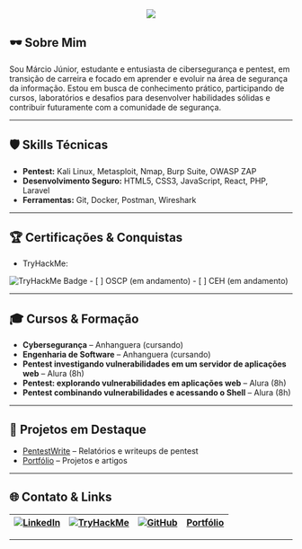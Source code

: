 







<div align="center">
  <img src="https://readme-typing-svg.vercel.app/?color=00ff00&size=35&center=true&vCenter=true&width=1000&lines=HELLO,+I'M+M%C3%A1rcio+J%C3%BAnior;CYBERSECURITY+%7C+PENTESTER+%7C+WEB+DEVELOPER" />
</div>

## 🕶️ Sobre Mim

Sou Márcio Júnior, estudante e entusiasta de cibersegurança e pentest, em transição de carreira e focado em aprender e evoluir na área de segurança da informação. Estou em busca de conhecimento prático, participando de cursos, laboratórios e desafios para desenvolver habilidades sólidas e contribuir futuramente com a comunidade de segurança.

---

## 🛡️ Skills Técnicas

- **Pentest:** Kali Linux, Metasploit, Nmap, Burp Suite, OWASP ZAP
- **Desenvolvimento Seguro:** HTML5, CSS3, JavaScript, React, PHP, Laravel
- **Ferramentas:** Git, Docker, Postman, Wireshark

---

## 🏆 Certificações & Conquistas

- TryHackMe:
<img src="https://tryhackme-badges.s3.amazonaws.com/JuniorSixx.png?t=20241201" alt="TryHackMe Badge" />
- [ ] OSCP (em andamento)
- [ ] CEH (em andamento)

---

## 🎓 Cursos & Formação

- **Cybersegurança** – Anhanguera (cursando)
- **Engenharia de Software** – Anhanguera (cursando)
- **Pentest investigando vulnerabilidades em um servidor de aplicações web** – Alura (8h)
- **Pentest: explorando vulnerabilidades em aplicações web** – Alura (8h)
- **Pentest combinando vulnerabilidades e acessando o Shell** – Alura (8h)

---

## 🚀 Projetos em Destaque

- [PentestWrite](https://github.com/JuniorSixx/PentestWrite) – Relatórios e writeups de pentest
- [Portfólio](https://juniorcyber.vercel.app/) – Projetos e artigos

---

## 🌐 Contato & Links

| [![LinkedIn](https://img.shields.io/badge/LinkedIn-0077B5?style=flat&logo=linkedin&logoColor=white)](https://www.linkedin.com/in/marciojr1999) | [![TryHackMe](https://img.shields.io/badge/TryHackMe-212C42?style=flat&logo=tryhackme&logoColor=white)](https://tryhackme.com/p/JuniorSixx) | [![GitHub](https://img.shields.io/badge/GitHub-181717?style=flat&logo=github&logoColor=white)](https://github.com/JuniorSixx) | [Portfólio](https://juniorcyber.vercel.app/) |
|---|---|---|---|

---


